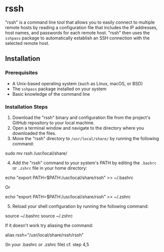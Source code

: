 # rssh

"rssh" is a command line tool that allows you to easily connect to multiple remote hosts by reading a configuration file that includes the IP addresses, host names, and passwords for each remote host. "rssh" then uses the `sshpass` package to automatically establish an SSH connection with the selected remote host.

## Installation

### Prerequisites
- A Unix-based operating system (such as Linux, macOS, or BSD)
- The `sshpass` package installed on your system
- Basic knowledge of the command line

### Installation Steps
1. Download the "rssh" binary and configuration file from the project's GitHub repository to your local machine.
2. Open a terminal window and navigate to the directory where you downloaded the files.
3. Move the "rssh" directory to `/usr/local/share/` by running the following command: 

sudo mv rssh /usr/local/share/

4. Add the "rssh" command to your system's PATH by editing the `.bashrc` or `.zshrc` file in your home directory:

echo "export PATH=$PATH:/usr/local/share/rssh" >> ~/.bashrc

Or

echo "export PATH=$PATH:/usr/local/share/rssh" >> ~/.zshrc

5. Reload your shell configuration by running the following command:

source ~/.bashrc
source ~/.zshrc

If it doesn't work try aliasing the command:

alias rssh="/usr/local/share/rssh/rssh"

(In your .bashrc or .zshrc file) cf. step 4,5


